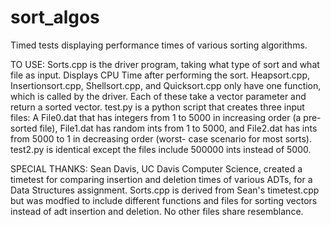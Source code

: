 # sort_algos
Timed tests displaying performance times of various sorting algorithms.

TO USE:
  Sorts.cpp is the driver program, taking what type of sort and what file as input. Displays CPU Time after performing
  the sort. Heapsort.cpp, Insertionsort.cpp, Shellsort.cpp, and Quicksort.cpp only have one function, which is called
  by the driver. Each of these take a vector parameter and return a sorted vector. test.py is a python script that 
  creates three input files: A File0.dat that has integers from 1 to 5000 in increasing order (a pre-sorted file), 
  File1.dat has random ints from 1 to 5000, and File2.dat has ints from 5000 to 1 in decreasing order (worst- case 
  scenario for most sorts). test2.py is identical except the files include 500000 ints instead of 5000. 

SPECIAL THANKS:
  Sean Davis, UC Davis Computer Science, created a timetest for comparing insertion and deletion times of various ADTs,
  for a Data Structures assignment. Sorts.cpp is derived from Sean's timetest.cpp but was modfied to include different
  functions and files for sorting vectors instead of adt insertion and deletion. No other files share resemblance.
